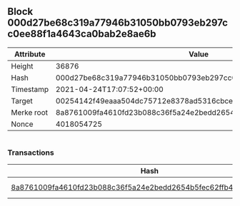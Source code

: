 ## Block 000d27be68c319a77946b31050bb0793eb297cc0ee88f1a4643ca0bab2e8ae6b

Attribute | Value
--- | ---
Height | 36876
Hash | 000d27be68c319a77946b31050bb0793eb297cc0ee88f1a4643ca0bab2e8ae6b
Timestamp | 2021-04-24T17:07:52+00:00
Target | 00254142f49eaaa504dc75712e8378ad5316cbcead634704b3734b6271167cc4
Merke root | 8a8761009fa4610fd23b088c36f5a24e2bedd2654b5fec62ffb417d93622631b
Nonce | 4018054725

```

```

### Transactions

Hash | Amount
--- | ---
[8a8761009fa4610fd23b088c36f5a24e2bedd2654b5fec62ffb417d93622631b](8a8761009fa4610fd23b088c36f5a24e2bedd2654b5fec62ffb417d93622631b.md) | 10.00000000 SKEPTI 
